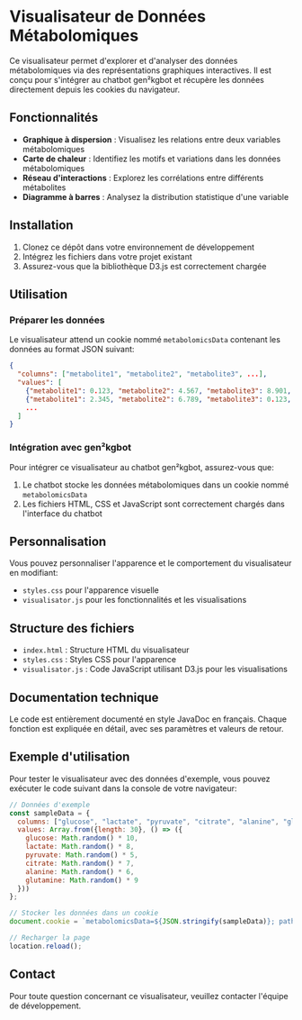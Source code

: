 # Visualisateur de Données Métabolomiques

Ce visualisateur permet d'explorer et d'analyser des données métabolomiques via des représentations graphiques interactives. Il est conçu pour s'intégrer au chatbot gen²kgbot et récupère les données directement depuis les cookies du navigateur.

## Fonctionnalités

- **Graphique à dispersion** : Visualisez les relations entre deux variables métabolomiques
- **Carte de chaleur** : Identifiez les motifs et variations dans les données métabolomiques
- **Réseau d'interactions** : Explorez les corrélations entre différents métabolites
- **Diagramme à barres** : Analysez la distribution statistique d'une variable

## Installation

1. Clonez ce dépôt dans votre environnement de développement
2. Intégrez les fichiers dans votre projet existant
3. Assurez-vous que la bibliothèque D3.js est correctement chargée

## Utilisation

### Préparer les données

Le visualisateur attend un cookie nommé `metabolomicsData` contenant les données au format JSON suivant:

```json
{
  "columns": ["metabolite1", "metabolite2", "metabolite3", ...],
  "values": [
    {"metabolite1": 0.123, "metabolite2": 4.567, "metabolite3": 8.901, ...},
    {"metabolite1": 2.345, "metabolite2": 6.789, "metabolite3": 0.123, ...},
    ...
  ]
}
```

### Intégration avec gen²kgbot

Pour intégrer ce visualisateur au chatbot gen²kgbot, assurez-vous que:

1. Le chatbot stocke les données métabolomiques dans un cookie nommé `metabolomicsData`
2. Les fichiers HTML, CSS et JavaScript sont correctement chargés dans l'interface du chatbot

## Personnalisation

Vous pouvez personnaliser l'apparence et le comportement du visualisateur en modifiant:

- `styles.css` pour l'apparence visuelle
- `visualisator.js` pour les fonctionnalités et les visualisations

## Structure des fichiers

- `index.html` : Structure HTML du visualisateur
- `styles.css` : Styles CSS pour l'apparence
- `visualisator.js` : Code JavaScript utilisant D3.js pour les visualisations

## Documentation technique

Le code est entièrement documenté en style JavaDoc en français. Chaque fonction est expliquée en détail, avec ses paramètres et valeurs de retour.

## Exemple d'utilisation

Pour tester le visualisateur avec des données d'exemple, vous pouvez exécuter le code suivant dans la console de votre navigateur:

```javascript
// Données d'exemple
const sampleData = {
  columns: ["glucose", "lactate", "pyruvate", "citrate", "alanine", "glutamine"],
  values: Array.from({length: 30}, () => ({
    glucose: Math.random() * 10,
    lactate: Math.random() * 8,
    pyruvate: Math.random() * 5,
    citrate: Math.random() * 7,
    alanine: Math.random() * 6,
    glutamine: Math.random() * 9
  }))
};

// Stocker les données dans un cookie
document.cookie = `metabolomicsData=${JSON.stringify(sampleData)}; path=/`;

// Recharger la page
location.reload();
```

## Contact

Pour toute question concernant ce visualisateur, veuillez contacter l'équipe de développement. 